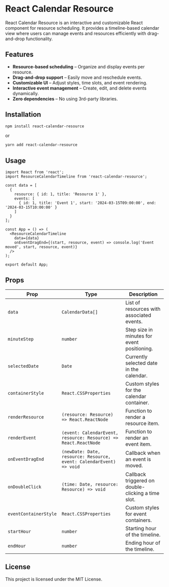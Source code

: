 # React Calendar Resource

React Calendar Resource is an interactive and customizable React component for resource scheduling. It provides a timeline-based calendar view where users can manage events and resources efficiently with drag-and-drop functionality.

## Features

- **Resource-based scheduling** – Organize and display events per resource.
- **Drag-and-drop support** – Easily move and reschedule events.
- **Customizable UI** – Adjust styles, time slots, and event rendering.
- **Interactive event management** – Create, edit, and delete events dynamically.
- **Zero dependencies** – No using 3rd-party libraries.

## Installation

```sh
npm install react-calendar-resource
```

or

```sh
yarn add react-calendar-resource
```

## Usage

```tsx
import React from 'react';
import ResourceCalendarTimeline from 'react-calendar-resource';

const data = [
  {
    resource: { id: 1, title: 'Resource 1' },
    events: [
      { id: 1, title: 'Event 1', start: '2024-03-15T09:00:00', end: '2024-03-15T10:00:00' }
    ]
  }
];

const App = () => (
  <ResourceCalendarTimeline
    data={data}
    onEventDragEnd={(start, resource, event) => console.log('Event moved', start, resource, event)}
  />
);

export default App;
```

## Props

| Prop                | Type                                      | Description                                      |
|---------------------|-----------------------------------------|--------------------------------------------------|
| `data`             | `CalendarData[]`                        | List of resources with associated events.       |
| `minuteStep`       | `number`                                | Step size in minutes for event positioning.     |
| `selectedDate`     | `Date`                                  | Currently selected date in the calendar.        |
| `containerStyle`   | `React.CSSProperties`                   | Custom styles for the calendar container.       |
| `renderResource`   | `(resource: Resource) => React.ReactNode` | Function to render a resource item.             |
| `renderEvent`      | `(event: CalendarEvent, resource: Resource) => React.ReactNode` | Function to render an event item. |
| `onEventDragEnd`   | `(newDate: Date, resource: Resource, event: CalendarEvent) => void` | Callback when an event is moved. |
| `onDoubleClick`    | `(time: Date, resource: Resource) => void` | Callback triggered on double-clicking a time slot. |
| `eventContainerStyle` | `React.CSSProperties`                 | Custom styles for event containers.             |
| `startHour`        | `number`                                | Starting hour of the timeline.                  |
| `endHour`          | `number`                                | Ending hour of the timeline.                    |

## License

This project is licensed under the MIT License.

